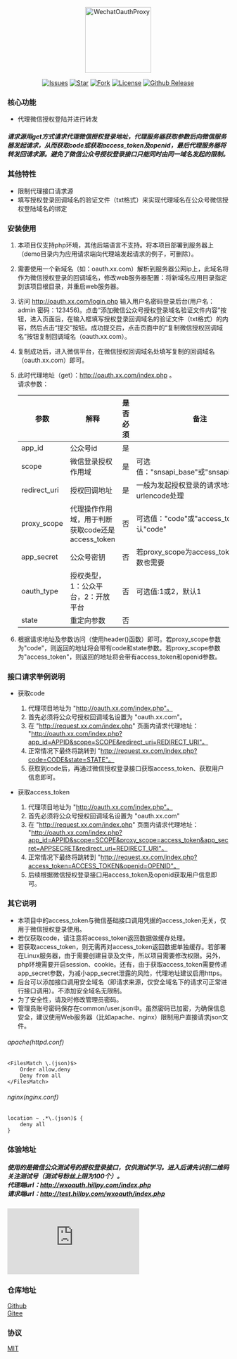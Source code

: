 <p align="center">
  <img src="http://resource.hillpy.com/image/oauth_proxy.png" alt="WechatOauthProxy" width="150">
</p>

<p align="center">
    <a href="https://github.com/shinn-lancelot/WechatOauthProxy/issues"><img src="https://img.shields.io/github/issues/shinn-lancelot/WechatOauthProxy.svg" alt="Issues"></a>
    <a href="https://github.com/shinn-lancelot/WechatOauthProxy"><img src="https://img.shields.io/github/stars/shinn-lancelot/WechatOauthProxy.svg" alt="Star"></a>
    <a href="https://github.com/shinn-lancelot/WechatOauthProxy"><img src="https://img.shields.io/github/forks/shinn-lancelot/WechatOauthProxy.svg" alt="Fork"></a>
    <a href="https://github.com/shinn-lancelot/WechatOauthProxy/blob/master/LICENSE"><img src="https://img.shields.io/github/license/shinn-lancelot/WechatOauthProxy.svg" alt="License"></a>
    <a href="https://github.com/shinn-lancelot/WechatOauthProxy/releases"><img src="https://img.shields.io/github/release/shinn-lancelot/WechatOauthProxy.svg" alt="Github Release"></a>
</p>

### 核心功能

* 代理微信授权登陆并进行转发
##### 请求源用get方式请求代理微信授权登录地址，代理服务器获取参数后向微信服务器发起请求，从而获取code或获取access_token及openid，最后代理服务器将转发回请求源。避免了微信公众号授权登录接口只能同时由同一域名发起的限制。

### 其他特性

* 限制代理接口请求源
* 填写授权登录回调域名的验证文件（txt格式）来实现代理域名在公众号微信授权登陆域名的绑定

### 安装使用

1. 本项目仅支持php环境，其他后端语言不支持。将本项目部署到服务器上（demo目录内为应用请求端向代理端发起请求的例子，可删除）。
2. 需要使用一个新域名（如：oauth.xx.com）解析到服务器公网ip上，此域名将作为微信授权登录的回调域名，修改web服务器配置：将新域名应用目录指定到该项目根目录，并重启web服务器。
3. 访问 http://oauth.xx.com/login.php 输入用户名密码登录后台(用户名：admin 密码：123456)。点击“添加微信公众号授权登录域名验证文件内容”按钮，进入页面后，在输入框填写授权登录回调域名的验证文件（txt格式）的内容，然后点击“提交”按钮。成功提交后，点击页面中的“复制微信授权回调域名”按钮复制回调域名（oauth.xx.com）。
4. 复制成功后，进入微信平台，在微信授权回调域名处填写复制的回调域名（oauth.xx.com）即可。
5. 此时代理地址（get）：http://oauth.xx.com/index.php 。<br/>
   请求参数：<br/>
   
   | 参数 | 解释 | 是否必须 | 备注 |
   | ------ | ------ | ----- | ----- |
   | app_id | 公众号id|   是   |       |
   | scope  | 微信登录授权作用域 | 是 | 可选值："snsapi_base"或"snsapi_userinfo"|
   | redirect_uri | 授权回调地址 | 是 | 一般为发起授权登录的请求地址，需要用urlencode处理 |
   | proxy_scope | 代理操作作用域，用于判断获取code还是access_token|否|可选值："code"或"access_token"，默认"code"|
   | app_secret | 公众号密钥 | 否 | 若proxy_scope为access_token,则此参数也需要|
   | oauth_type | 授权类型，1：公众平台，2：开放平台 |否| 可选值:1或2，默认1|
   | state | 重定向参数 | 否 |   |
6. 根据请求地址及参数访问（使用header()函数）即可。若proxy_scope参数为"code"，则返回的地址将会带有code和state参数。若proxy_scope参数为"access_token"，则返回的地址将会带有access_token和openid参数。

### 接口请求举例说明

* 获取code

    1. 代理项目地址为 "http://oauth.xx.com/index.php"。
    2. 首先必须将公众号授权回调域名设置为 "oauth.xx.com"。
    3. 在 "http://request.xx.com/index.php" 页面内请求代理地址： "http://oauth.xx.com/index.php?app_id=APPID&scope=SCOPE&redirect_uri=REDIRECT_URI"。
    4. 正常情况下最终将跳转到 "http://request.xx.com/index.php?code=CODE&state=STATE"。
    5. 获取到code后，再通过微信授权登录接口获取access_token、获取用户信息即可。

* 获取access_token

    1. 代理项目地址为 "http://oauth.xx.com/index.php"。
    2. 首先必须将公众号授权回调域名设置为 "oauth.xx.com"
    3. 在 "http://request.xx.com/index.php" 页面内请求代理地址： "http://oauth.xx.com/index.php?app_id=APPID&scope=SCOPE&proxy_scope=access_token&app_secret=APPSECRET&redirect_uri=REDIRECT_URI"。
    4. 正常情况下最终将跳转到 "http://request.xx.com/index.php?access_token=ACCESS_TOKEN&openid=OPENID"。
    5. 后续根据微信授权登录接口用access_token及openid获取用户信息即可。


### 其它说明

* 本项目中的access_token与微信基础接口调用凭据的access_token无关，仅用于微信授权登录使用。
* 若仅获取code，请注意将access_token返回数据做缓存处理。
* 若获取access_token，则无需再对access_token返回数据单独缓存。若部署在Linux服务器，由于需要创建目录及文件，所以项目需要修改权限。另外，php环境需要开启session、cookie。还有，由于获取access_token需要传递app_secret参数，为减小app_secret泄露的风险，代理地址建议启用https。
* 后台可以添加接口调用安全域名（即请求来源，仅安全域名下的请求可正常进行接口调用）。不添加安全域名无限制。
* 为了安全性，请及时修改管理员密码。
* 管理员账号密码保存在common/user.json中。虽然密码已加密，为确保信息安全，建议使用Web服务器（比如apache、nginx）限制用户直接请求json文件。

###### apache(httpd.conf)

```
<FilesMatch \.(json)$>
    Order allow,deny
    Deny from all
</FilesMatch>
```

###### nginx(nginx.conf)

```
location ~ .*\.(json)$ {
    deny all
}
```
    
### 体验地址

##### 使用的是微信公众测试号的授权登录接口，仅供测试学习。进入后请先识别二维码关注测试号（测试号粉丝上限为100个）。<br>代理端url：http://wxoauth.hillpy.com/index.php<br>请求端url：http://test.hillpy.com/wxoauth/index.php<br>
![test](http://qr.liantu.com/api.php?text=http://test.hillpy.com/wxoauth/index.php&w=300)

### 仓库地址

[Github](https://github.com/shinn-lancelot/WechatOauthProxy "WechatOauthProxy")<br>
[Gitee](https://gitee.com/shinn_lancelot/WechatOauthProxy "WechatOauthProxy")<br>

### 协议

[MIT](https://github.com/shinn-lancelot/WechatOauthProxy/blob/master/LICENSE "MIT")<br>